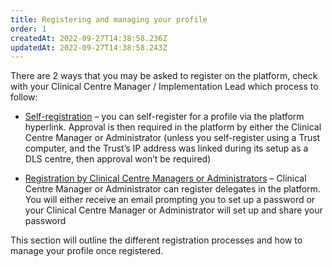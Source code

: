 ```yaml
---
title: Registering and managing your profile
order: 1
createdAt: 2022-09-27T14:38:58.236Z
updatedAt: 2022-09-27T14:38:58.243Z
---
```

There are 2 ways that you may be asked to register on the platform, check with your Clinical Centre Manager / Implementation Lead which process to follow:​

- [Self-registration](self-registering-for-your-profile) – you can self-register for a profile via the platform hyperlink. Approval is then required in the platform by either the Clinical Centre Manager or Administrator (unless you self-register using a Trust computer, and the Trust’s IP address was linked during its setup as a DLS centre, then approval won’t be required)​

- [Registration by Clinical Centre Managers or Administrators](being-registered-by-clinical-centre-managers) – Clinical Centre Manager or Administrator can register delegates in the platform. You will either receive an email prompting you to set up a password or your Clinical Centre Manager or Administrator will set up and share your password ​

​This section will outline the different registration processes and how to manage your profile once registered.​